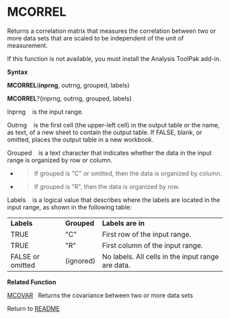 # MCORREL

Returns a correlation matrix that measures the correlation between two
or more data sets that are scaled to be independent of the unit of
measurement.

If this function is not available, you must install the Analysis ToolPak
add-in.

**Syntax**

**MCORREL**(**inprng**, outrng, grouped, labels)

**MCORREL**?(inprng, outrng, grouped, labels)

Inprng&nbsp;&nbsp;&nbsp;&nbsp;is the input range.

Outrng&nbsp;&nbsp;&nbsp;&nbsp;is the first cell (the upper-left cell) in
the output table or the name, as text, of a new sheet to contain the
output table. If FALSE, blank, or omitted, places the output table in a
new workbook.

Grouped&nbsp;&nbsp;&nbsp;&nbsp;is a text character that indicates
whether the data in the input range is organized by row or column.

  - > If grouped is "C" or omitted, then the data is organized by
    > column.

  - > If grouped is "R", then the data is organized by row.


Labels&nbsp;&nbsp;&nbsp;&nbsp;is a logical value that describes where
the labels are located in the input range, as shown in the following
table:

|                  |             |                                                   |
| ---------------- | ----------- | ------------------------------------------------- |
| **Labels**       | **Grouped** | **Labels are in**                                 |
| TRUE             | "C"         | First row of the input range.                     |
| TRUE             | "R"         | First column of the input range.                  |
| FALSE or omitted | (ignored)   | No labels. All cells in the input range are data. |

**Related Function**

[MCOVAR](MCOVAR.md)&nbsp;&nbsp;&nbsp;Returns the covariance between two or more data
sets



Return to [README](README.md)

